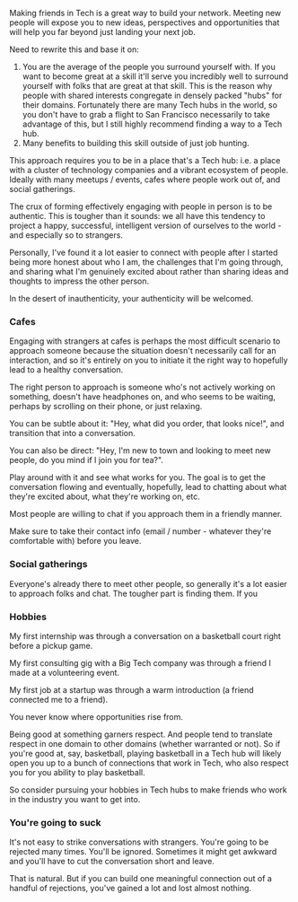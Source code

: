 Making friends in Tech is a great way to build your network. Meeting new people will expose you to new ideas, perspectives and opportunities that will help you far beyond just landing your next job.

Need to rewrite this and base it on:
1. You are the average of the people you surround yourself with. If you want to become great at a skill it'll serve you incredibly well to surround yourself with folks that are great at that skill. This is the reason why people with shared interests congregate in densely packed "hubs" for their domains. Fortunately there are many Tech hubs in the world, so you don't have to grab a flight to San Francisco necessarily to take advantage of this, but I still highly recommend finding a way to a Tech hub.
2. Many benefits to building this skill outside of just job hunting.

This approach requires you to be in a place that's a Tech hub: i.e. a place with a cluster of technology companies and a vibrant ecosystem of people. Ideally with many meetups / events, cafes where people work out of, and social gatherings.

The crux of forming effectively engaging with people in person is to be authentic. This is tougher than it sounds: we all have this tendency to project a happy, successful, intelligent version of ourselves to the world - and especially so to strangers.

Personally, I've found it a lot easier to connect with people after I started being more honest about who I am, the challenges that I'm going through, and sharing what I'm genuinely excited about rather than sharing ideas and thoughts to impress the other person. 

In the desert of inauthenticity, your authenticity will be welcomed.

### Cafes

Engaging with strangers at cafes is perhaps the most difficult scenario to approach someone because the situation doesn't necessarily call for an interaction, and so it's entirely on you to initiate it the right way to hopefully lead to a healthy conversation.

The right person to approach is someone who's not actively working on something, doesn't have headphones on, and who seems to be waiting, perhaps by scrolling on their phone, or just relaxing.

You can be subtle about it: "Hey, what did you order, that looks nice!", and transition that into a conversation.

You can also be direct: "Hey, I'm new to town and looking to meet new people, do you mind if I join you for tea?".

Play around with it and see what works for you. The goal is to get the conversation flowing and eventually, hopefully, lead to chatting about what they're excited about, what they're working on, etc. 

Most people are willing to chat if you approach them in a friendly manner.

Make sure to take their contact info (email / number - whatever they're comfortable with) before you leave.

### Social gatherings

Everyone's already there to meet other people, so generally it's a lot easier to approach folks and chat. The tougher part is finding them. If you 

### Hobbies

My first internship was through a conversation on a basketball court right before a pickup game. 

My first consulting gig with a Big Tech company was through a friend I made at a volunteering event.

My first job at a startup was through a warm introduction (a friend connected me to a friend).

You never know where opportunities rise from.

Being good at something garners respect. And people tend to translate respect in one domain to other domains (whether warranted or not). So if you're good at, say, basketball, playing basketball in a Tech hub will likely open you up to a bunch of connections that work in Tech, who also respect you for you ability to play basketball.

So consider pursuing your hobbies in Tech hubs to make friends who work in the industry you want to get into.

### You're going to suck

It's not easy to strike conversations with strangers. You're going to be rejected many times. You'll be ignored. Sometimes it might get awkward and you'll have to cut the conversation short and leave.

That is natural. But if you can build one meaningful connection out of a handful of rejections, you've gained a lot and lost almost nothing.




